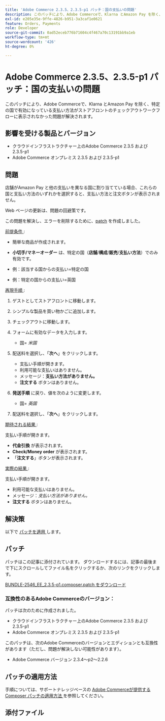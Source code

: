 ```yaml
---
title: 'Adobe Commerce 2.3.5、2.3.5-p1 パッチ：国の支払いの問題'
description: このパッチにより、Adobe Commerceで、Klarna とAmazon Pay を除く、特定の国で有効になっている支払い方法がストアフロントのチェックアウトワークフローに表示されなかった問題が解決されます。
exl-id: e205e35e-9ffe-4826-b951-3a3caf1e0621
feature: Orders, Payments
role: Developer
source-git-commit: 0ad52eceb776b71604c4f467a70c13191bb9a1eb
workflow-type: tm+mt
source-wordcount: '426'
ht-degree: 0%

---
```


# Adobe Commerce 2.3.5、2.3.5-p1 パッチ：国の支払いの問題

このパッチにより、Adobe Commerceで、Klarna とAmazon Pay を除く、特定の国で有効になっている支払い方法がストアフロントのチェックアウトワークフローに表示されなかった問題が解決されます。

## 影響を受ける製品とバージョン

* クラウドインフラストラクチャー上のAdobe Commerce 2.3.5 および 2.3.5-p1
* Adobe Commerce オンプレミス 2.3.5 および 2.3.5-p1

## 問題

店舗がAmazon Pay と他の支払いを異なる国に割り当てている場合、これらの国と支払い方法のいずれかを選択すると、支払い方法と注文ボタンが表示されません。

Web ページの更新は、問題の回避策です。

この問題を解決し、エラーを削除するために、[patch](assets/BUNDLE-2546_EE_2.3.5-p1.composer.patch.zip) を作成しました。

<u> 前提条件 </u>:

* 簡単な商品が作成されます。
* **小切手/マネーオーダー** は、特定の国（**店舗**/**構成**/**販売**/**支払い方法**）でのみ有効です。

* 例：該当する国からの支払い=特定の国
* 例：特定の国からの支払い=英国

<u> 再現手順 </u>:

1. ゲストとしてストアフロントに移動します。
1. シンプルな製品を買い物かごに追加します。
1. チェックアウトに移動します。
1. フォームに有効なデータを入力します。

   * 国= *米国*

1. 配送料を選択し、「**次へ**」をクリックします。

   * 支払い手順が開きます。
   * 利用可能な支払いはありません。
   * メッセージ：**支払い方法がありません。**
   * **注文する** ボタンはありません。

1. **発送手順** に戻り、値を次のように変更します。

   * 国= *英国*

1. 配送料を選択し、「**次へ**」をクリックします。

<u> 期待される結果 </u>:

支払い手順が開きます。

* **代金引換** が表示されます。
* **Check/Money order** が表示されます。
* 「**注文する**」ボタンが表示されます。

<u> 実際の結果 </u>:

支払い手順が開きます。

* 利用可能な支払いはありません。
* メッセージ：*支払い方法がありません。*
* **注文する** ボタンはありません。

## 解決策

以下で [ パッチを適用 ](assets/BUNDLE-2546_EE_2.3.5-p1.composer.patch.zip) します。

## パッチ

パッチはこの記事に添付されています。 ダウンロードするには、記事の最後まで下にスクロールしてファイル名をクリックするか、次のリンクをクリックします。

[BUNDLE-2546\_EE\_2.3.5-p1.composer.patch をダウンロード](assets/BUNDLE-2546_EE_2.3.5-p1.composer.patch.zip)

### 互換性のあるAdobe Commerceのバージョン：

パッチは次のために作成されました。

* クラウドインフラストラクチャー上のAdobe Commerce 2.3.5 および 2.3.5-p1
* Adobe Commerce オンプレミス 2.3.5 および 2.3.5-p1

このパッチは、次のAdobe Commerceのバージョンとエディションとも互換性があります（ただし、問題が解決しない可能性があります）。

* Adobe Commerce バージョン 2.3.4～p2～2.2.6

## パッチの適用方法

手順については、サポートナレッジベースの [Adobe Commerceが提供する Composer パッチの適用方法 ](/help/how-to/general/how-to-apply-a-composer-patch-provided-by-magento.md) を参照してください。

## 添付ファイル
